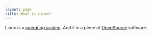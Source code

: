 ```yaml
---
layout: page
title: What is Linux?
---
```


Linux is a [operating system](operating_system.html). And it is a piece of [OpenSource](open_source.html) software.

